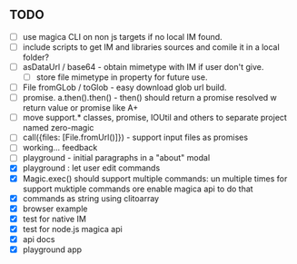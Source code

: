 ## TODO
- [ ] use magica CLI on non js targets if no local IM found.
- [ ] include scripts to get IM and libraries sources and comile it in a local folder?
- [ ] asDataUrl / base64 - obtain mimetype with IM if user don't give.
  - [ ] store file mimetype in property for future use.
- [ ] File fromGLob / toGlob - easy download glob url build.
- [ ] promise. a.then().then() - then() should return a promise resolved w return value or promise like A+
- [ ] move support.* classes, promise, IOUtil and others to separate project named zero-magic
- [ ] call({files: [File.fromUrl()]}) - support input files as promises
- [ ] working... feedback
- [ ] playground - initial paragraphs in a "about" modal
- [x] playground : let user edit commands
- [x] Magic.exec() should support multiple commands: un multiple times for support muktiple commands ore enable magica api to do that
- [x] commands as string using clitoarray
- [x] browser example
- [x] test for native IM
- [x] test for node.js magica api
- [x] api docs
- [x] playground app